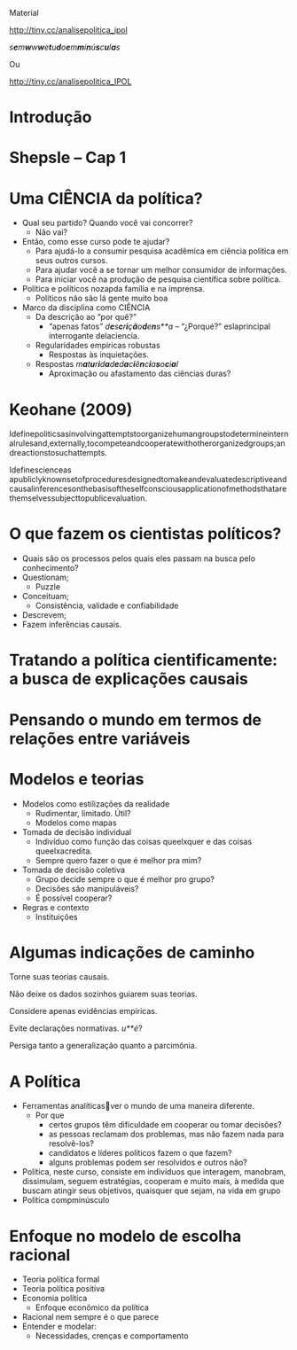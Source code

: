 Material

<a href="http://tiny\.cc/analisepolitica\_ipol" class="uri">http://tiny\.cc/analisepolitica\_ipol</a>

*s**e**m**w**w**w**e**t**u**d**o**e**m**m**i**n**ú**s**c**u**l**a**s*

Ou

<a href="http://tiny\.cc/analisepolitica\_IPOL" class="uri">http://tiny\.cc/analisepolitica\_IPOL</a>

Introdução
==========

Shepsle – Cap 1
===============

Uma CIÊNCIA da política?
========================

-   Qual seu partido? Quando você vai concorrer?
    -   Não vai?
-   Então, como esse curso pode te ajudar?
    -   Para ajudá-lo a consumir pesquisa acadêmica em ciência política
        em seus outros cursos.
    -   Para ajudar você a se tornar um melhor consumidor de
        informações.
    -   Para iniciar você na produção de pesquisa científica sobre
        política.
-   Política e políticos nozapda família e na imprensa.
    -   Políticos não são lá gente muito boa
-   Marco da disciplina como CIÊNCIA
    -   Da descrição ao ”por quê?”
        -   “apenas fatos” *d**e**s**c**r**i**ç**ã**o**d**e**n**s**a* –
            “¿Porqué?” eslaprincipal interrogante delaciencia.
    -   Regularidades empíricas robustas
        -   Respostas às inquietações.
    -   Respostas
        *m**a**t**u**r**i**d**a**d**e**d**a**c**i**ê**n**c**i**a**s**o**c**i**a**l*
        -   Aproximação ou afastamento das ciências duras?

Keohane (2009)
==============

Idefinepoliticsasinvolvingattemptstoorganizehumangroupstodetermineinternalrulesand,externally,tocompeteandcooperatewithotherorganizedgroups;andreactionstosuchattempts.

Idefinescienceas
apubliclyknownsetofproceduresdesignedtomakeandevaluatedescriptiveandcausalinferencesonthebasisoftheselfconsciousapplicationofmethodsthatarethemselvessubjecttopublicevaluation.

O que fazem os cientistas políticos?
====================================

-   Quais são os processos pelos quais eles passam na busca pelo
    conhecimento?
-   Questionam;
    -   Puzzle
-   Conceituam;
    -   Consistência, validade e confiabilidade
-   Descrevem;
-   Fazem inferências causais.

Tratando a política cientificamente: a busca de explicações causais
===================================================================

Pensando o mundo em termos de relações entre variáveis
======================================================

Modelos e teorias
=================

-   Modelos como estilizações da realidade
    -   Rudimentar, limitado. Útil?
    -   Modelos como mapas
-   Tomada de decisão individual
    -   Indivíduo como função das coisas queelxquer e das coisas
        queelxacredita.
    -   Sempre quero fazer o que é melhor pra mim?
-   Tomada de decisão coletiva
    -   Grupo decide sempre o que é melhor pro grupo?
    -   Decisões são manipuláveis?
    -   É possível cooperar?
-   Regras e contexto
    -   Instituições

Algumas indicações de caminho
=============================

Torne suas teorias causais.

Não deixe os dados sozinhos guiarem suas teorias.

Considere apenas evidências empíricas.

Evite declarações normativas. *u**é*?​

Persiga tanto a generalização quanto a parcimônia.

A Política
==========

-   Ferramentas analíticasver o mundo de uma maneira diferente.
    -   Por que
        -   certos grupos têm dificuldade em cooperar ou tomar decisões?
        -   as pessoas reclamam dos problemas, mas não fazem nada para
            resolvê-los?
        -   candidatos e líderes políticos fazem o que fazem?
        -   alguns problemas podem ser resolvidos e outros não?
-   Política, neste curso, consiste em indivíduos que interagem,
    manobram, dissimulam, seguem estratégias, cooperam e muito mais, à
    medida que buscam atingir seus objetivos, quaisquer que sejam, na
    vida em grupo
-   Política compminúsculo

Enfoque no modelo de escolha racional
=====================================

-   Teoria política formal
-   Teoria política positiva
-   Economia política
    -   Enfoque econômico da política
-   Racional nem sempre é o que parece
-   Entender e modelar:
    -   Necessidades, crenças e comportamento
